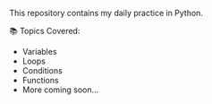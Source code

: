 This repository contains my daily practice in Python.

📚 Topics Covered:
- Variables
- Loops
- Conditions
- Functions
- More coming soon...
